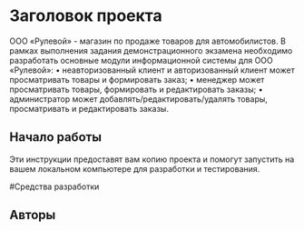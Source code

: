 # Заголовок проекта

ООО «Рулевой»  - магазин по продаже товаров для автомобилистов. 
В рамках выполнения задания демонстрационного экзамена необходимо разработать основные модули информационной системы для ООО «Рулевой»:
•	неавторизованный клиент и авторизованный клиент может просматривать товары и формировать заказ;
•	менеджер может просматривать товары, формировать и редактировать заказы;
•	администратор может добавлять/редактировать/удалять товары, просматривать и редактировать заказы. 


## Начало работы

Эти инструкции предоставят вам копию проекта и помогут запустить на вашем локальном компьютере для разработки и тестирования.

#Средства разработки

## Авторы
